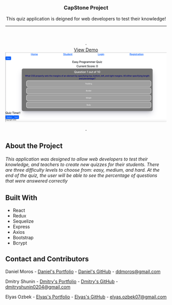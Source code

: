 
<div align="center">


  <h3 align="center">CapStone Project</h3>

  <p align="center">
   This quiz application is deigned for web developers to test their knowledge!
    <br />
    <hr>
    <br />
    <br />
    ·
    <div>
      <a href="#">View Demo</a>
      <img src='./home1.png'>
    </div>
   
    ·

  </p>
</div>

## About the Project
  
###### This application was designed to allow web developers to test their knowledge, and teachers to create new quizzes for their students. There are three difficulty levels to choose from: easy, medium, and hard. At the end of the quiz, the user will be able to see the percentage of questions that were answered correctly 

## Built With
* React
* Redux
* Sequelize
* Express
* Axios
* Bootstrap
* Bcrypt



<!-- CONTACT -->
## Contact and Contributors

Daniel Moros - [Daniel's Portfolio](https://ddmoros.wixsite.com/ddmportfolio) - [Daniel's GitHub](https://github.com/Ddmoros) - ddmoros@gmail.com

Dmitry Shunin - [Dmitry's Portfolio](https://dmitry-shunin.netlify.app/index.html) - [Dmitry's GitHub](https://github.com/Dimasik0204) - dmitryshunin0204@gmail.com

Elyas Ozbek - [Elyas's Portfolio](https://elyasozbek.dev) - [Elyas's GitHub](https://github.com/ElyasO03) - elyas.ozbek07@gmail.com










